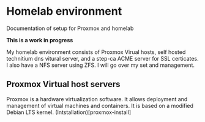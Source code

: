 # Homelab environment
Documentation of setup for Proxmox and homelab

**This is a work in progress**

My homelab environment consists of Proxmox Virual hosts, self hosted technitium dns vitural server, and a step-ca ACME server for SSL certicates. I also have a NFS server using ZFS.  I will go over my set and management.

## Proxmox Virtual host servers

Proxmox is a hardware virtualization software. It allows deployment and management of virtual machines and containers. It is based on a modified Debian LTS kernel.
(Intstallation)[proxmox-install]
